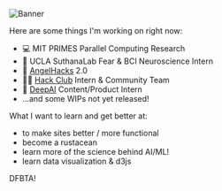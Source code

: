 ![Banner](http://u.filein.io/dot0vvrFs6.png)

Here are some things I'm working on right now:

- 💻 MIT PRIMES Parallel Computing Research
- 🧠 UCLA SuthanaLab Fear & BCI Neuroscience Intern
- 👼 [AngelHacks](https://angelhacks.org) 2.0
- 👩‍💻 [Hack Club](https://hackclub.com) Intern & Community Team
- 🎱 [DeepAI](https://deepai.org) Content/Product Intern
- ...and some WIPs not yet released!

What I want to learn and get better at:

- to make sites better / more functional
- become a rustacean
- learn more of the science behind AI/ML!
- learn data visualization & d3js


DFBTA! 
